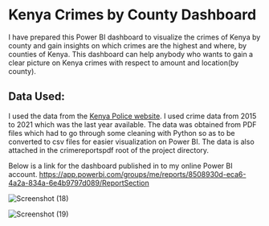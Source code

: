 # Kenya Crimes by County Dashboard

I have prepared this Power BI dashboard to visualize the crimes of Kenya by county and gain insights on which crimes are the highest and where, by counties of Kenya. This dashboard can help anybody who wants to gain a clear picture on Kenya crimes with respect to amount and location(by county).

## Data Used:
I used the data from the [Kenya Police website](https://www.nationalpolice.go.ke/crime-statistics). I used crime data from 2015 to 2021 which was the last year available. The data was obtained from PDF files which had to go through some cleaning with Python so as to be converted to csv files for easier visualization on Power BI. 
The data is also attached in the crimereportspdf root of the project directory.

Below is a link for the dashboard published in to my online Power BI account.
https://app.powerbi.com/groups/me/reports/8508930d-eca6-4a2a-834a-6e4b9797d089/ReportSection

![Screenshot (18)](https://user-images.githubusercontent.com/130685850/236860236-9d868f8d-be65-4719-91b8-b0242cbe2652.png)

![Screenshot (19)](https://user-images.githubusercontent.com/130685850/236860265-1ed75206-378d-4f98-8cb5-a2a6e1a499e1.png)

